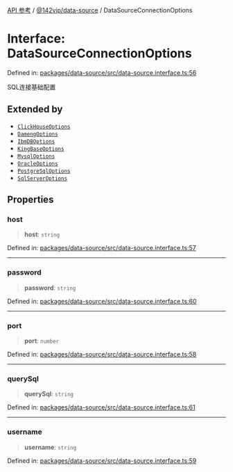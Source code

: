 [API 参考](../../../index.md) / [@142vip/data-source](../index.md) / DataSourceConnectionOptions

# Interface: DataSourceConnectionOptions

Defined in: [packages/data-source/src/data-source.interface.ts:56](https://github.com/142vip/core-x/blob/15d5bc9ef4bece78c0e60bdf074a2d245f625100/packages/data-source/src/data-source.interface.ts#L56)

SQL连接基础配置

## Extended by

- [`ClickHouseOptions`](ClickHouseOptions.md)
- [`DamengOptions`](DamengOptions.md)
- [`IbmDBOptions`](IbmDBOptions.md)
- [`KingBaseOptions`](KingBaseOptions.md)
- [`MysqlOptions`](MysqlOptions.md)
- [`OracleOptions`](OracleOptions.md)
- [`PostgreSqlOptions`](PostgreSqlOptions.md)
- [`SqlServerOptions`](SqlServerOptions.md)

## Properties

### host

> **host**: `string`

Defined in: [packages/data-source/src/data-source.interface.ts:57](https://github.com/142vip/core-x/blob/15d5bc9ef4bece78c0e60bdf074a2d245f625100/packages/data-source/src/data-source.interface.ts#L57)

***

### password

> **password**: `string`

Defined in: [packages/data-source/src/data-source.interface.ts:60](https://github.com/142vip/core-x/blob/15d5bc9ef4bece78c0e60bdf074a2d245f625100/packages/data-source/src/data-source.interface.ts#L60)

***

### port

> **port**: `number`

Defined in: [packages/data-source/src/data-source.interface.ts:58](https://github.com/142vip/core-x/blob/15d5bc9ef4bece78c0e60bdf074a2d245f625100/packages/data-source/src/data-source.interface.ts#L58)

***

### querySql

> **querySql**: `string`

Defined in: [packages/data-source/src/data-source.interface.ts:61](https://github.com/142vip/core-x/blob/15d5bc9ef4bece78c0e60bdf074a2d245f625100/packages/data-source/src/data-source.interface.ts#L61)

***

### username

> **username**: `string`

Defined in: [packages/data-source/src/data-source.interface.ts:59](https://github.com/142vip/core-x/blob/15d5bc9ef4bece78c0e60bdf074a2d245f625100/packages/data-source/src/data-source.interface.ts#L59)
